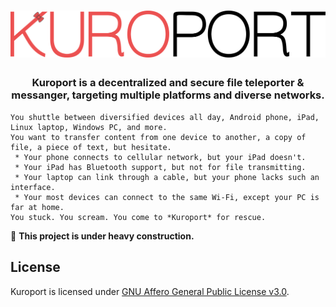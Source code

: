 <h1 align="center">
    <img alt="Kuroport" src="./Kuroport_Brand.png" />
</h1>

<h3 align="center">Kuroport is a decentralized and secure file teleporter & messanger, targeting multiple platforms and diverse networks.</h3>

```plaintext
You shuttle between diversified devices all day, Android phone, iPad, Linux laptop, Windows PC, and more.
You want to transfer content from one device to another, a copy of file, a piece of text, but hesitate.
 * Your phone connects to cellular network, but your iPad doesn't.
 * Your iPad has Bluetooth support, but not for file transmitting.
 * Your laptop can link through a cable, but your phone lacks such an interface.
 * Your most devices can connect to the same Wi-Fi, except your PC is far at home.
You stuck. You scream. You come to *Kuroport* for rescue.
```

:construction: **This project is under heavy construction.**

## License

Kuroport is licensed under [GNU Affero General Public License v3.0](./LICENSE).
